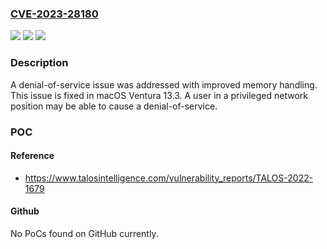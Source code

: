 ### [CVE-2023-28180](https://cve.mitre.org/cgi-bin/cvename.cgi?name=CVE-2023-28180)
![](https://img.shields.io/static/v1?label=Product&message=macOS&color=blue)
![](https://img.shields.io/static/v1?label=Version&message=unspecified%3C%2013.3%20&color=brighgreen)
![](https://img.shields.io/static/v1?label=Vulnerability&message=A%20user%20in%20a%20privileged%20network%20position%20may%20be%20able%20to%20cause%20a%20denial-of-service&color=brighgreen)

### Description

A denial-of-service issue was addressed with improved memory handling. This issue is fixed in macOS Ventura 13.3. A user in a privileged network position may be able to cause a denial-of-service.

### POC

#### Reference
- https://www.talosintelligence.com/vulnerability_reports/TALOS-2022-1679

#### Github
No PoCs found on GitHub currently.

